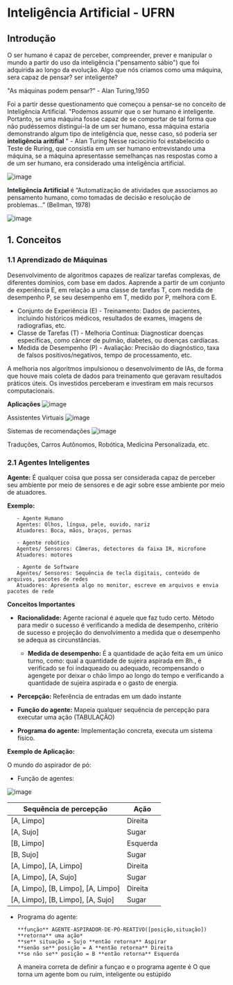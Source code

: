 # Inteligência Artificial - UFRN

## Introdução
  O ser humano é capaz de perceber, compreender, prever e manipular o mundo a partir do uso da inteligência ("pensamento sábio") que foi adquirida ao longo da evolução. Algo que nós criamos como uma máquina, sera capaz de pensar? ser inteligente? 

"As máquinas podem pensar?" - Alan Turing,1950

Foi a partir desse questionamento que começou a pensar-se no conceito de Inteligência Artificial.
"Podemos assumir que o ser humano é inteligente. Portanto, se uma máquina fosse capaz de se comportar de tal forma que não pudéssemos distingui-la de um ser humano, essa máquina estaria demonstrando algum tipo de inteligência que, nesse caso, só poderia ser **inteligência aritifial** " - Alan Turing
Nesse raciocínio foi estabelecido o Teste de Ruring, que consistia em um ser humano entrevistando uma máquina, se a máquina apresentasse semelhanças nas respostas como a de um ser humano, era considerado uma inteligência artificial.

![image](https://github.com/user-attachments/assets/ebb12333-e1c0-4094-bafc-736d61ef3b4c)


**Inteligência Artificial** é “Automatização de atividades que associamos ao pensamento humano, como tomadas de 
decisão e resolução de problemas...” (Bellman, 1978)

![image](https://github.com/user-attachments/assets/e3c88e12-2e5c-48e8-93f5-8e300e579fe2)


## 1. Conceitos
### 1.1 Aprendizado de Máquinas
Desenvolvimento de algoritmos capazes de realizar tarefas complexas, de diferentes domínios, com base em dados. Aaprende a partir de um conjunto de experiência E, em relação a uma classe de tarefas T, com medida de 
desempenho P, se seu desempenho em T, medido por P, melhora com E.

  - Conjunto de Experiência (E) - Treinamento: Dados de pacientes, incluindo históricos médicos, resultados de exames, imagens de radiografias, etc.
  - Classe de Tarefas (T) - Melhoria Contínua: Diagnosticar doenças específicas, como câncer de pulmão, diabetes, ou doenças cardíacas.
  - Medida de Desempenho (P) - Avaliação: Precisão do diagnóstico, taxa de falsos positivos/negativos, tempo de processamento, etc.

A melhoria nos algoritmos impulsionou o desenvolvimento de IAs, de forma que houve mais coleta de dados para treinamento que geravam resultados práticos úteis. Os investidos perceberam e investiram em mais recursos computacionais.

**Aplicações**
![image](https://github.com/user-attachments/assets/4881ab16-f168-426d-91ee-680acb052694)

Assistentes Virtuais
![image](https://github.com/user-attachments/assets/fe0dcc8d-c7da-49f7-b5dc-550dd7662624)

Sistemas de recomendações
![image](https://github.com/user-attachments/assets/999fd7cd-b7fe-4077-9872-c6803fc81d5c)

Traduções, Carros Autônomos, Robótica, Medicina Personalizada, etc.

### 2.1 Agentes Inteligentes

**Agente:** É qualquer coisa que possa ser considerada capaz de perceber seu ambiente por meio de sensores e de agir sobre esse ambiente por meio de atuadores.

**Exemplo:**

       - Agente Humano
       Agentes: Olhos, língua, pele, ouvido, nariz
       Atuadores: Boca, mãos, braços, pernas

       - Agente robótico
       Agentes/ Sensores: Câmeras, detectores da faixa IR, microfone
       Atuadores: motores

       - Agente de Software
       Agentes/ Sensores: Sequência de tecla digitais, conteúdo de arquivos, pacotes de redes
       Atuadores: Apresenta algo no monitor, escreve em arquivos e envia pacotes de rede

**Conceitos Importantes**

  - **Racionalidade:**
    Agente racional é aquele que faz tudo certo. Método para medir o sucesso é verificando a medida de desempenho, critério de sucesso e projeção do denvolvimento a medida que o desempenho se adequa as circunstâncias.

    - **Medida de desempenho:** É a quantidade de ação feita em um único turno, como: qual a quantidade de sujeira aspirada em 8h., é verificado se foi indaqueado ou adequado, recompensando o agengete por deixar o chão limpo ao longo do tempo e verificando a quantidade de sujeira aspirada e o gasto de energia.

   - **Percepção:** Referência de entradas em um dado instante
  
   - **Função do agente:** Mapeia qualquer sequência de percepção para executar uma ação (TABULAÇÃO)
  
   - **Programa do agente:** Implementação concreta, executa um sistema físico.

  **Exemplo de Aplicação:**
  
  O mundo do aspirador de pó:
  
  - Função de agentes:
    
![image](https://github.com/user-attachments/assets/3e665a14-4324-4e31-9d08-b20f4a554f82)


| Sequência de percepção    | Ação |
|---------------------------|--------|
| [A, Limpo]                | Direita|
| [A, Sujo]                 | Sugar  |
| [B, Limpo]                | Esquerda |
| [B, Sujo]                 | Sugar |
| [A, Limpo], [A, Limpo]    | Direita |
| [A, Limpo], [A, Sujo]     | Sugar   |
| [A, Limpo], [B, Limpo], [A, Limpo] | Direita |
| [A, Limpo], [B, Limpo], [A, Sujo] | Sugar |

    
  - Programa do agente:
    
        **função** AGENTE-ASPIRADOR-DE-PÓ-REATIVO([posição,situação]) **retorna** uma ação*
        **se** situação = Sujo **então retorna** Aspirar
        **senão se** posição = A **então retorna** Direita
        **se não se** posição = B **então retorna** Esquerda


    A maneira correta de definir a funçao e o programa agente é
    O que torna um agente bom ou ruim, inteligente ou estúpido
     


